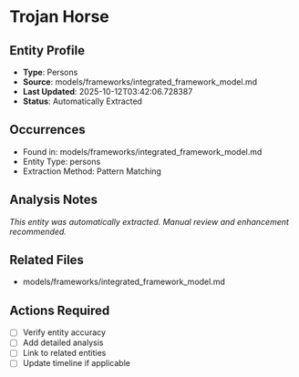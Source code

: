 # Trojan Horse

## Entity Profile
- **Type**: Persons
- **Source**: models/frameworks/integrated_framework_model.md
- **Last Updated**: 2025-10-12T03:42:06.728387
- **Status**: Automatically Extracted

## Occurrences
- Found in: models/frameworks/integrated_framework_model.md
- Entity Type: persons
- Extraction Method: Pattern Matching

## Analysis Notes
*This entity was automatically extracted. Manual review and enhancement recommended.*

## Related Files
- models/frameworks/integrated_framework_model.md

## Actions Required
- [ ] Verify entity accuracy
- [ ] Add detailed analysis
- [ ] Link to related entities
- [ ] Update timeline if applicable

